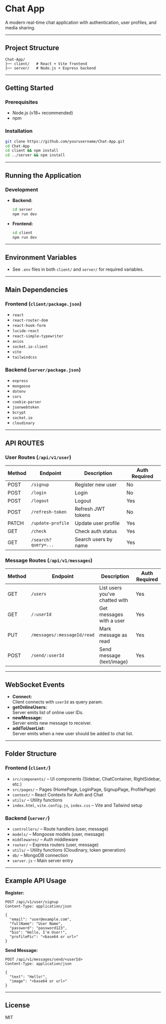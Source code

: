 # Chat App

A modern real-time chat application with authentication, user profiles, and media sharing.

---

## Project Structure

```
Chat-App/
├── client/   # React + Vite frontend
├── server/   # Node.js + Express backend
```

---

## Getting Started

### Prerequisites

- Node.js (v18+ recommended)
- npm

### Installation

```sh
git clone https://github.com/yourusername/Chat-App.git
cd Chat-App
cd client && npm install
cd ../server && npm install
```

---

## Running the Application

### Development

- **Backend:**
  ```sh
  cd server
  npm run dev
  ```
- **Frontend:**
  ```sh
  cd client
  npm run dev
  ```

---

## Environment Variables

- See `.env` files in both `client/` and `server/` for required variables.

---

## Main Dependencies

### Frontend (`client/package.json`)

- `react`
- `react-router-dom`
- `react-hook-form`
- `lucide-react`
- `react-simple-typewriter`
- `axios`
- `socket.io-client`
- `vite`
- `tailwindcss`

### Backend (`server/package.json`)

- `express`
- `mongoose`
- `dotenv`
- `cors`
- `cookie-parser`
- `jsonwebtoken`
- `bcrypt`
- `socket.io`
- `cloudinary`

---

## API ROUTES

### User Routes (`/api/v1/user`)

| Method | Endpoint            | Description          | Auth Required |
| ------ | ------------------- | -------------------- | ------------- |
| POST   | `/signup`           | Register new user    | No            |
| POST   | `/login`            | Login                | No            |
| POST   | `/logout`           | Logout               | Yes           |
| POST   | `/refresh-token`    | Refresh JWT tokens   | No            |
| PATCH  | `/update-profile`   | Update user profile  | Yes           |
| GET    | `/check`            | Check auth status    | Yes           |
| GET    | `/search?query=...` | Search users by name | Yes           |

### Message Routes (`/api/v1/messages`)

| Method | Endpoint                    | Description                    | Auth Required |
| ------ | --------------------------- | ------------------------------ | ------------- |
| GET    | `/users`                    | List users you've chatted with | Yes           |
| GET    | `/:userId`                  | Get messages with a user       | Yes           |
| PUT    | `/messages/:messageId/read` | Mark message as read           | Yes           |
| POST   | `/send/:userId`             | Send message (text/image)      | Yes           |

---

## WebSocket Events

- **Connect:**  
  Client connects with `userId` as query param.
- **getOnlineUsers:**  
  Server emits list of online user IDs.
- **newMessage:**  
  Server emits new message to receiver.
- **addToUserList:**  
  Server emits when a new user should be added to chat list.

---

## Folder Structure

### Frontend (`client/`)

- `src/components/` – UI components (Sidebar, ChatContainer, RightSidebar, etc.)
- `src/pages/` – Pages (HomePage, LoginPage, SignupPage, ProfilePage)
- `context/` – React Contexts for Auth and Chat
- `utils/` – Utility functions
- `index.html`, `vite.config.js`, `index.css` – Vite and Tailwind setup

### Backend (`server/`)

- `controllers/` – Route handlers (user, message)
- `models/` – Mongoose models (user, message)
- `middlewares/` – Auth middleware
- `router/` – Express routers (user, message)
- `utils/` – Utility functions (Cloudinary, token generation)
- `db/` – MongoDB connection
- `server.js` – Main server entry

---

## Example API Usage

**Register:**

```http
POST /api/v1/user/signup
Content-Type: application/json

{
  "email": "user@example.com",
  "fullName": "User Name",
  "password": "password123",
  "bio": "Hello, I'm User!",
  "profilePic": "<base64 or url>"
}
```

**Send Message:**

```http
POST /api/v1/messages/send/<userId>
Content-Type: application/json

{
  "text": "Hello!",
  "image": "<base64 or url>"
}
```

---

## License

MIT
